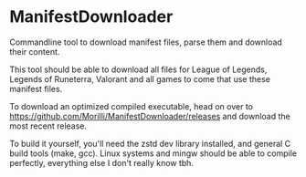 # ManifestDownloader
Commandline tool to download manifest files, parse them and download their content.

This tool should be able to download all files for League of Legends, Legends of Runeterra, Valorant and all games to come that use these manifest files.

To download an optimized compiled executable, head on over to https://github.com/Morilli/ManifestDownloader/releases and download the most recent release.

To build it yourself, you'll need the zstd dev library installed, and general C build tools (make, gcc).
Linux systems and mingw should be able to compile perfectly, everything else I don't really know tbh.
